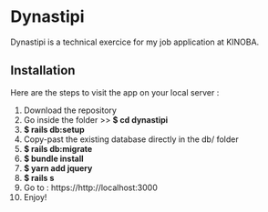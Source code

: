 # Dynastipi

Dynastipi is a technical exercice for my job application at KINOBA.

## Installation

Here are the steps to visit the app on your local server :

1. Download the repository 
2. Go inside the folder >> **$ cd dynastipi**
3. **$ rails db:setup**
4. Copy-past the existing database directly in the db/ folder
5. **$ rails db:migrate**
6. **$ bundle install**
7. **$ yarn add jquery**
8. **$ rails s** 
9. Go to : https://http://localhost:3000
10. Enjoy!
